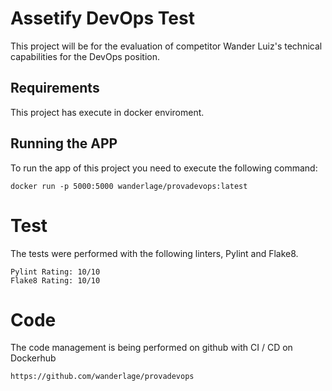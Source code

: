 # Assetify DevOps Test

This project will be for the evaluation of competitor Wander Luiz's technical capabilities for the DevOps position.

## Requirements

This project has execute in docker enviroment.

## Running the APP

To run the app of this project you need to execute the following command:

```console
docker run -p 5000:5000 wanderlage/provadevops:latest
```

# Test

The tests were performed with the following linters, Pylint and Flake8.

```console
Pylint Rating: 10/10
Flake8 Rating: 10/10
```
# Code

The code management is being performed on github with CI / CD on Dockerhub

```console
https://github.com/wanderlage/provadevops
```